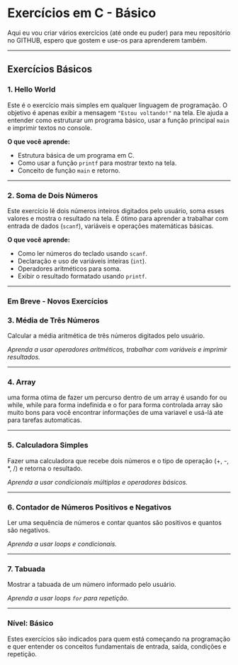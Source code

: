 # Exercícios em C - Básico

Aqui eu vou criar vários exercícios (até onde eu puder) para meu repositório no GITHUB, espero que gostem e use-os para aprenderem também.

---

## Exercícios Básicos

### 1. Hello World

Este é o exercício mais simples em qualquer linguagem de programação. O objetivo é apenas exibir a mensagem `"Estou voltando!"` na tela. Ele ajuda a entender como estruturar um programa básico, usar a função principal `main` e imprimir textos no console.

**O que você aprende:**

- Estrutura básica de um programa em C.
- Como usar a função `printf` para mostrar texto na tela.
- Conceito de função `main` e retorno.

---

### 2. Soma de Dois Números

Este exercício lê dois números inteiros digitados pelo usuário, soma esses valores e mostra o resultado na tela. É ótimo para aprender a trabalhar com entrada de dados (`scanf`), variáveis e operações matemáticas básicas.

**O que você aprende:**

- Como ler números do teclado usando `scanf`.
- Declaração e uso de variáveis inteiras (`int`).
- Operadores aritméticos para soma.
- Exibir o resultado formatado usando `printf`.

---

### Em Breve - Novos Exercícios

### 3. Média de Três Números

Calcular a média aritmética de três números digitados pelo usuário.

*Aprenda a usar operadores aritméticos, trabalhar com variáveis e imprimir resultados.*

---

### 4. Array
uma forma otima de fazer um percurso dentro de um array é usando for ou while, while para forma indefinida e o for para forma controlada 
array são muito bons para você encontrar informações de uma variavel e usá-lá ate para tarefas automaticas.


---

### 5. Calculadora Simples

Fazer uma calculadora que recebe dois números e o tipo de operação (+, -, *, /) e retorna o resultado.

*Aprenda a usar condicionais múltiplas e operadores básicos.*

---

### 6. Contador de Números Positivos e Negativos

Ler uma sequência de números e contar quantos são positivos e quantos são negativos.

*Aprenda a usar loops e condicionais.*

---

### 7. Tabuada

Mostrar a tabuada de um número informado pelo usuário.

*Aprenda a usar loops `for` para repetição.*

---

### Nível: Básico

Estes exercícios são indicados para quem está começando na programação e quer entender os conceitos fundamentais de entrada, saída, condições e repetição.
